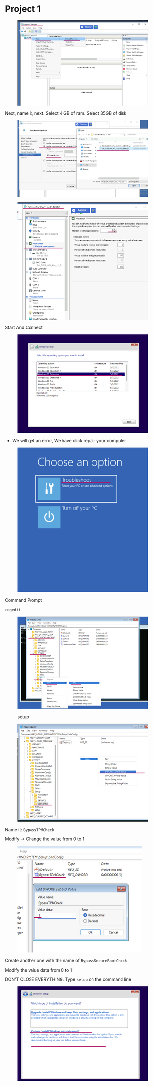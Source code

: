 # Project 1



<figure><img src="../../.gitbook/assets/image (3) (1) (1).png" alt=""><figcaption></figcaption></figure>

Next, name it, next. Select 4 GB of ram. Select 35GB of disk

<figure><img src="../../.gitbook/assets/image (1) (1) (1) (1) (1).png" alt=""><figcaption></figcaption></figure>

<figure><img src="../../.gitbook/assets/image (2) (1) (1) (1).png" alt=""><figcaption></figcaption></figure>

Start And Connect



<figure><img src="../../.gitbook/assets/image (3) (1) (1) (1).png" alt=""><figcaption></figcaption></figure>

* We will get an error, We have click repair your computer

<figure><img src="../../.gitbook/assets/image (4) (1) (1).png" alt=""><figcaption></figcaption></figure>

Command Prompt

```powershell
regedit
```

<figure><img src="../../.gitbook/assets/image (5) (1) (1).png" alt=""><figcaption><p>setup</p></figcaption></figure>

<figure><img src="../../.gitbook/assets/image (6) (1).png" alt=""><figcaption></figcaption></figure>

Name it: `BypassTPMCheck`

Modify -> Change the value from 0 to 1

<figure><img src="../../.gitbook/assets/image (8).png" alt=""><figcaption></figcaption></figure>

Create another one with the name of `BypassSecureBootCheck`

&#x20;Modify the value data from 0 to 1

DON'T CLOSE EVERYTHING. Type `setup` on the command line



<figure><img src="../../.gitbook/assets/image (10).png" alt=""><figcaption></figcaption></figure>
